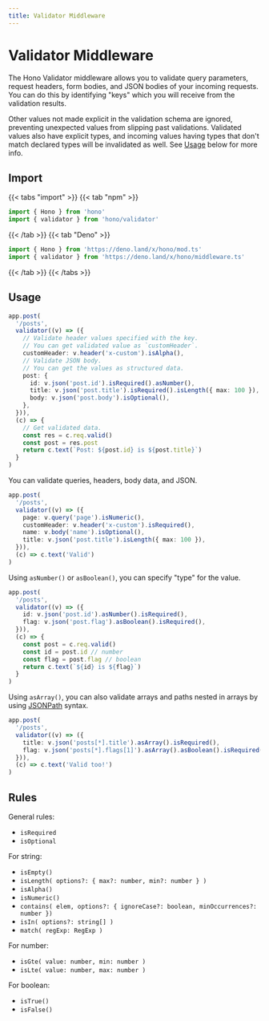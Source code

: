 ```yaml
---
title: Validator Middleware
---
```


# Validator Middleware

The Hono Validator middleware allows you to validate query parameters, request headers, form bodies, and JSON bodies of your incoming requests.
You can do this by identifying "keys" which you will receive from the validation results.

Other values not made explicit in the validation schema are ignored, preventing unexpected values from slipping past validations.
Validated values also have explicit types, and incoming values having types that don't match declared types will be invalidated as well. See [Usage](#usage) below for more info.

## Import

{{< tabs "import" >}}
{{< tab "npm" >}}

```ts
import { Hono } from 'hono'
import { validator } from 'hono/validator'
```

{{< /tab >}}
{{< tab "Deno" >}}

```ts
import { Hono } from 'https://deno.land/x/hono/mod.ts'
import { validator } from 'https://deno.land/x/hono/middleware.ts'
```

{{< /tab >}}
{{< /tabs >}}

## Usage

```ts
app.post(
  '/posts',
  validator((v) => ({
    // Validate header values specified with the key.
    // You can get validated value as `customHeader`.
    customHeader: v.header('x-custom').isAlpha(),
    // Validate JSON body.
    // You can get the values as structured data.
    post: {
      id: v.json('post.id').isRequired().asNumber(),
      title: v.json('post.title').isRequired().isLength({ max: 100 }),
      body: v.json('post.body').isOptional(),
    },
  })),
  (c) => {
    // Get validated data.
    const res = c.req.valid()
    const post = res.post
    return c.text(`Post: ${post.id} is ${post.title}`)
  }
)
```

You can validate queries, headers, body data, and JSON.

```ts
app.post(
  '/posts',
  validator((v) => ({
    page: v.query('page').isNumeric(),
    customHeader: v.header('x-custom').isRequired(),
    name: v.body('name').isOptional(),
    title: v.json('post.title').isLength({ max: 100 }),
  })),
  (c) => c.text('Valid')
)
```

Using `asNumber()` or `asBoolean()`, you can specify "type" for the value.

```ts
app.post(
  '/posts',
  validator((v) => ({
    id: v.json('post.id').asNumber().isRequired(),
    flag: v.json('post.flag').asBoolean().isRequired(),
  })),
  (c) => {
    const post = c.req.valid()
    const id = post.id // number
    const flag = post.flag // boolean
    return c.text(`${id} is ${flag}`)
  }
)
```

Using `asArray()`, you can also validate arrays and paths nested in arrays by using [JSONPath](https://jsonpath.com) syntax.

```ts
app.post(
  '/posts',
  validator((v) => ({
    title: v.json('posts[*].title').asArray().isRequired(),
    flag: v.json('posts[*].flags[1]').asArray().asBoolean().isRequired(),
  })),
  (c) => c.text('Valid too!')
)
```

## Rules

General rules:

- `isRequired`
- `isOptional`

For string:

- `isEmpty()`
- `isLength( options?: { max?: number, min?: number } )`
- `isAlpha()`
- `isNumeric()`
- `contains( elem, options?: { ignoreCase?: boolean, minOccurrences?: number })`
- `isIn( options?: string[] )`
- `match( regExp: RegExp )`

For number:

- `isGte( value: number, min: number )`
- `isLte( value: number, max: number )`

For boolean:

- `isTrue()`
- `isFalse()`
